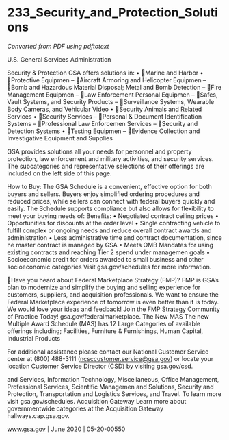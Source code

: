 # 233_Security_and_Protection_Solutions

_Converted from PDF using pdftotext_

U.S. General Services Administration

Security & Protection
GSA offers solutions in:
• Marine and Harbor
• Protective Equipmen
– Aircraft Armoring and Helicopter
Equipmen
– Bomb and Hazardous Material
Disposal; Metal and Bomb Detection
– Fire Management Equipmen
– Law Enforcement Personal
Equipmen
– Safes, Vault Systems, and Security
Products
– Surveillance Systems, Wearable
Body Cameras, and Vehicular Video
• Security Animals and Related
Services
• Security Services
– Personal & Document Identification
Systems
– Professional Law Enforcemen
Services
– Security and Detection Systems
• Testing Equipmen
– Evidence Collection and
Investigative Equipment and
Supplies

GSA provides solutions all your needs for personnel
and property protection, law enforcement and military
activities, and security services. The subcategories and
representative selections of their offerings are included
on the left side of this page.

How to Buy:
The GSA Schedule is a convenient, effective option for both
buyers and sellers. Buyers enjoy simplified ordering procedures
and reduced prices, while sellers can connect with federal
buyers quickly and easily. The Schedule supports compliance
but also allows for flexibility to meet your buying needs of:
Benefits:
• Negotiated contract ceiling prices
• Opportunities for discounts at the order level
• Single contracting vehicle to fulfill complex or ongoing needs
and reduce overall contract awards and administration
• Less administrative time and contract documentation, since
he master contract is managed by GSA
• Meets OMB Mandates for using existing contracts and
reaching Tier 2 spend under managemen
goals
• Socioeconomic credit for orders awarded to small business
and other socioeconomic categories
Visit gsa.gov/schedules for more information.

Have you heard about Federal
Marketplace Strategy (FMP)?
FMP is GSA’s plan to modernize
and simplify the buying and
selling experience for customers,
suppliers, and acquisition
professionals. We want to
ensure the Federal Marketplace
experience of tomorrow is even
better than it is today. We would
love your ideas and feedback!
Join the FMP Strategy
Community of Practice Today!
gsa.gov/federalmarketplace.
The New MAS
The new Multiple Award Schedule
(MAS) has 12 Large Categories
of available offerings including;
Facilities, Furniture & Furnishings,
Human Capital, Industrial Products

For additional assistance please contact our National Customer
Service center at (800) 488-3111 (ncsccustomer.service@gsa.gov)
or locate your location Customer Service Director (CSD) by visiting
gsa.gov/csd.

and Services, Information
Technology, Miscellaneous,
Office Management, Professional
Services, Scientific Managemen
and Solutions, Security and
Protection, Transportation and
Logistics Services, and Travel. To
learn more visit gsa.gov/schedules.
Acquisition Gateway
Learn more about governmentwide categories at the Acquisition
Gateway hallways.cap.gsa.gov.

www.gsa.gov | June 2020 | 05-20-00550

